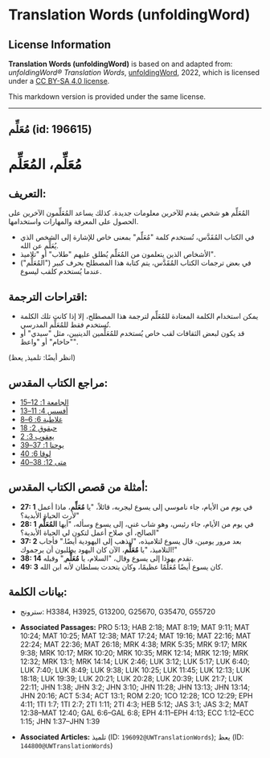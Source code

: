 # Translation Words (unfoldingWord)

## License Information

**Translation Words (unfoldingWord)** is based on and adapted from: _unfoldingWord® Translation Words_, [unfoldingWord](https://unfoldingword.org/utw), 2022, which is licensed under a [CC BY-SA 4.0 license](https://creativecommons.org/licenses/by-sa/4.0/legalcode.en).

This markdown version is provided under the same license.



--------------------------------

## مُعَلِّم (id: 196615)

مُعَلِّم، المُعَلِّم
====================

التعريف:
--------

المُعَلِّم هو شخص يقدم للآخرين معلومات جديدة. كذلك يساعد المُعَلِّمون الآخرين على الحصول على المعرفة والمهارات واستخدامها.

* في الكتاب المُقَدَّس، تُستخدم كلمة "مُعَلِّم" بمعنى خاص للإشارة إلى الشخص الذي يُعَلِّم عن الله.
* الأشخاص الذين يتعلمون من المُعَلِّم يُطلق عليهم "طلاب" أو "تلاميذ".
* في بعض ترجمات الكتاب المُقَدَّس، يتم كتابة هذا المصطلح بحرف كبير ("المُعَلِّم") عندما يُستخدم كلقب ليسوع.

اقتراحات الترجمة:
-----------------

* يمكن استخدام الكلمة المعتادة للمُعَلِّم لترجمة هذا المصطلح، إلا إذا كانت تلك الكلمة تُستخدم فقط للمُعَلِّم المدرسي.
* قد يكون لبعض الثقافات لقب خاص يُستخدم للمُعَلِّمين الدينيين، مثل "سيدي" أو "حاخام" أو "واعظ".

(انظر أيضًا: تلميذ, يعظ)

مراجع الكتاب المقدس:
--------------------

* [الجامعة 1: 12–15](https://ref.ly/Eccl1:12-Eccl1:15)
* [أفسس 4: 11–13](https://ref.ly/Eph4:11-Eph4:13)
* [غلاطية 6: 6–8](https://ref.ly/Gal6:6-Gal6:8)
* [حبقوق 2: 18](https://ref.ly/Hab2:18)
* [يعقوب 3: 2](https://ref.ly/Jas3:2)
* [يوحنا 1: 37–39](https://ref.ly/John1:37-John1:39)
* [لوقا 6: 40](https://ref.ly/Luke6:40)
* [متى 12: 38–40](https://ref.ly/Matt12:38-Matt12:40)

أمثلة من قصص الكتاب المقدس:
---------------------------

* **27: 1** في يوم من الأيام، جاء ناموسي إلى يسوع ليجربه، قائلاً، "يا **مُعَلِّم**، ماذا أعمل لأرث الحياة الأبدية؟"
* **28: 1** في يوم من الأيام، جاء رئيس، وهو شاب غني، إلى يسوع وسأله، "أيها **المُعَلِّم** الصالح، أي صلاح أعمل لتكون لي الحياة الأبدية؟"
* **37: 2** بعد مرور يومين، قال يسوع لتلاميذه، "لنذهب إلى اليهودية أيضًا." فأجاب التلاميذ، "يا **مُعَلِّم**، الآن كان اليهود يطلبون أن يرجموك!"
* **38: 14** تقدم يهوذا إلى يسوع وقال، "السلام، يا **مُعَلِّم**," وقبله.
* **49: 3** كان يسوع أيضًا مُعَلِّمًا عظيمًا، وكان يتحدث بسلطان لأنه ابن الله.

بيانات الكلمة:
--------------

* سترونج: H3384, H3925, G13200, G25670, G35470, G55720

* **Associated Passages:** PRO 5:13; HAB 2:18; MAT 8:19; MAT 9:11; MAT 10:24; MAT 10:25; MAT 12:38; MAT 17:24; MAT 19:16; MAT 22:16; MAT 22:24; MAT 22:36; MAT 26:18; MRK 4:38; MRK 5:35; MRK 9:17; MRK 9:38; MRK 10:17; MRK 10:20; MRK 10:35; MRK 12:14; MRK 12:19; MRK 12:32; MRK 13:1; MRK 14:14; LUK 2:46; LUK 3:12; LUK 5:17; LUK 6:40; LUK 7:40; LUK 8:49; LUK 9:38; LUK 10:25; LUK 11:45; LUK 12:13; LUK 18:18; LUK 19:39; LUK 20:21; LUK 20:28; LUK 20:39; LUK 21:7; LUK 22:11; JHN 1:38; JHN 3:2; JHN 3:10; JHN 11:28; JHN 13:13; JHN 13:14; JHN 20:16; ACT 5:34; ACT 13:1; ROM 2:20; 1CO 12:28; 1CO 12:29; EPH 4:11; 1TI 1:7; 1TI 2:7; 2TI 1:11; 2TI 4:3; HEB 5:12; JAS 3:1; JAS 3:2; MAT 12:38–MAT 12:40; GAL 6:6–GAL 6:8; EPH 4:11–EPH 4:13; ECC 1:12–ECC 1:15; JHN 1:37–JHN 1:39
* **Associated Articles:** تلميذ (ID: `196092@UWTranslationWords`); يعظ (ID: `144800@UWTranslationWords`)

